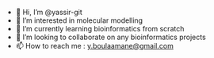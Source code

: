 - 👋 Hi, I’m @yassir-git
- 👀 I’m interested in molecular modelling
- 🌱 I’m currently learning bioinformatics from scratch
- 💞️ I’m looking to collaborate on any bioinformatics projects
- 📫 How to reach me : y.boulaamane@gmail.com

<!---
yassir-git/yassir-git is a ✨ special ✨ repository because its `README.md` (this file) appears on your GitHub profile.
You can click the Preview link to take a look at your changes.
--->
